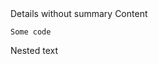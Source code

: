 <spoiler>
Details without summary
</spoiler>

<spoiler title="Details">
Content

```
Some code
```

<spoiler title="Nested Details">
Nested text
</spoiler>
</spoiler>